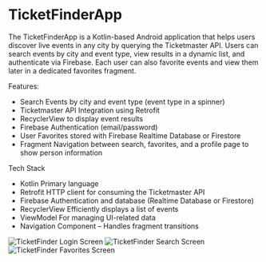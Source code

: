 # TicketFinderApp
The TicketFinderApp is a Kotlin-based Android application that helps users discover live events in any city by querying the Ticketmaster API.
Users can search events by city and event type, view results in a dynamic list, and authenticate via Firebase.
Each user can also favorite events and view them later in a dedicated favorites fragment.

Features:
  - Search Events by city and event type (event type in a spinner)
  - Ticketmaster API Integration using Retrofit
  - RecyclerView to display event results
  - Firebase Authentication (email/password)
  - User Favorites stored with Firebase Realtime Database or Firestore
  - Fragment Navigation between search, favorites, and a profile page to show person information

Tech Stack
  - Kotlin Primary language
  - Retrofit HTTP client for consuming the Ticketmaster API
  - Firebase Authentication and database (Realtime Database or Firestore)
  - RecyclerView Efficiently displays a list of events
  - ViewModel For managing UI-related data
  - Navigation Component – Handles fragment transitions

![TicketFinder Login Screen]([https://imgur.com/a/E1MHQeG]) ![TicketFinder Search Screen]([https://imgur.com/a/u9mPubk]) ![TicketFinder Favorites Screen]([https://imgur.com/gallery/ticketfinder-favorites-oPrFgdc])
